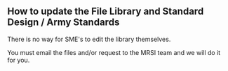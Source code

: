 ## How to update the File Library and Standard Design / Army Standards

There is no way for SME's to edit the library themselves.

You must email the files and/or request to the MRSI team and we will do it for you.
